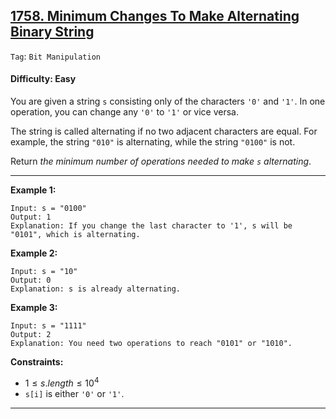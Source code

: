 ## [1758. Minimum Changes To Make Alternating Binary String](https://leetcode.com/problems/minimum-changes-to-make-alternating-binary-string)

```Tag```: ```Bit Manipulation```

#### Difficulty: Easy

You are given a string ```s``` consisting only of the characters ```'0'``` and ```'1'```. In one operation, you can change any ```'0'``` to ```'1'``` or vice versa.

The string is called alternating if no two adjacent characters are equal. For example, the string ```"010"``` is alternating, while the string ```"0100"``` is not.

Return _the minimum number of operations needed to make ```s``` alternating_.

---

__Example 1:__
```
Input: s = "0100"
Output: 1
Explanation: If you change the last character to '1', s will be "0101", which is alternating.
```

__Example 2:__
```
Input: s = "10"
Output: 0
Explanation: s is already alternating.
```

__Example 3:__
```
Input: s = "1111"
Output: 2
Explanation: You need two operations to reach "0101" or "1010".
```

__Constraints:__

- $1 \le s.length \le 10^4$
- ```s[i]``` is either ```'0'``` or ```'1'```.

---
